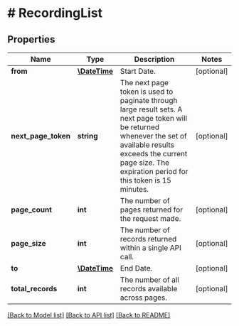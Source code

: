 # # RecordingList

## Properties

Name | Type | Description | Notes
------------ | ------------- | ------------- | -------------
**from** | [**\DateTime**](\DateTime.md) | Start Date. | [optional] 
**next_page_token** | **string** | The next page token is used to paginate through large result sets. A next page token will be returned whenever the set of available results exceeds the current page size. The expiration period for this token is 15 minutes. | [optional] 
**page_count** | **int** | The number of pages returned for the request made. | [optional] 
**page_size** | **int** | The number of records returned within a single API call. | [optional] 
**to** | [**\DateTime**](\DateTime.md) | End Date. | [optional] 
**total_records** | **int** | The number of all records available across pages. | [optional] 

[[Back to Model list]](../../README.md#documentation-for-models) [[Back to API list]](../../README.md#documentation-for-api-endpoints) [[Back to README]](../../README.md)


